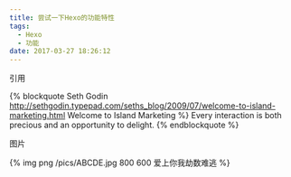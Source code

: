 ```yaml
---
title: 尝试一下Hexo的功能特性
tags:
  - Hexo
  - 功能
date: 2017-03-27 18:26:12
---
```


引用

{% blockquote Seth Godin http://sethgodin.typepad.com/seths_blog/2009/07/welcome-to-island-marketing.html Welcome to Island Marketing %}
Every interaction is both precious and an opportunity to delight.
{% endblockquote %}

图片


{% img png /pics/ABCDE.jpg 800 600 爱上你我劫数难逃 %}
